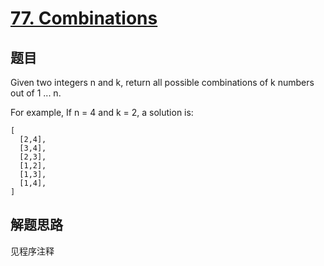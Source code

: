 # [77. Combinations](https://leetcode-cn.com/problems/combinations/)

## 题目
Given two integers n and k, return all possible combinations of k numbers out of 1 ... n.

For example,
If n = 4 and k = 2, a solution is:
```
[
  [2,4],
  [3,4],
  [2,3],
  [1,2],
  [1,3],
  [1,4],
]
``` 
## 解题思路

见程序注释
